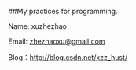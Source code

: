 ##My practices for programming.

Name: xuzhezhao

Email: <zhezhaoxu@gmail.com>

Blog：<http://blog.csdn.net/xzz_hust/>
